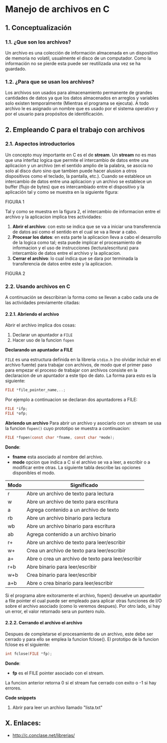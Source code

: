 # Manejo de archivos en C

## 1. Conceptualización

### 1.1. ¿Que son los archivos?

Un archivo es una colección de información almacenada en un dispositivo de memoria no volatil, usualmente el disco de un computador. Como la información no se pierde esta puede ser reutilizada una vez se ha guardado. 

### 1.2. ¿Para que se usan los archivos?

Los archivos son usados para almacenamiento permanente de grandes cantidades de datos ya que los datos almacenados en arreglos y variables solo existen temporalmente (Mientras el programa se ejecuta). A todo archivo le es asignado un nombre que es usado por el sistema operativo y por el usuario para propósitos de identificación.

## 2. Empleando C para el trabajo con archivos

### 2.1. Aspectos introductorios

Un concepto muy importante en C es el de **stream**. Un **stream** no es mas que una interfaz logica que permite el intercambio de datos entre una aplicacion y un archivo (en el sentido amplio de la palabra, se asocia no solo al disco duro sino que tambien puede hacer alusion a otros dispositivos como el teclado, la pantalla, etc.). Cuando se establece un intercambio de datos entre una aplicacion y un archivo se establece un buffer (flujo de bytes) que es intercambiado entre el dispositivo y la aplicación tal y como se muestra en la siguiente figura:

FIGURA 1

Tal y como se muestra en la figura 2, el intercambio de informacion entre el archivo y la aplicacion implica tres actividades:
1. **Abrir el archivo**: con esto se indica que se va a iniciar una transferencia de datos asi como el sentido en el cual se va a llevar a cabo.
2. **Procesar los datos**: en esta parte la aplicacion lleva a cabo el desarrollo de la logica como tal; esta puede implicar el procesamiento de informacion y el uso de instrucciones (lectura/escritura) para intercambio de datos entre el archivo y la aplicacion.
3. **Cerrar el archivo**: lo cual indica que se dara por terminada la transferencia de datos entre este y la aplicacion.

FIGURA 2

### 2.2. Usando archivos en C

A continuación se describiran la forma como se llevan a cabo cada una de las actividades previamente citadas:

#### 2.2.1. Abriendo el archivo

Abrir el archivo implica dos cosas:
1. Declarar un apuntador a ```FILE```
2. Hacer uso de la funcion ```fopen```

**Declarando un apuntador a FILE**

```FILE``` es una estructura definida en la libreria ```stdio.h``` (no olvidar incluir en el archivo fuente) para trabajar con archivos, de modo que el primer paso para empezar el proceso de trabajar con archivos consiste en la declaracion de un apuntador a este tipo de dato. La forma para esto es la siguiente:

```C
FILE *file_pointer_name,..;
```

Por ejemplo a continuacion se declaran dos apuntadores a FILE:

```C
FILE *ifp;
FILE *ofp;
```
**Abriendo un archivo**
Para abrir un archivo y asociarlo con un stream se usa la funcion ```fopen()``` cuyo prototipo se muestra a continuacion:

```C
FILE *fopen(const char *fname, const char *mode);
```

**Donde**:
* **fname** esta asociado al nombre del archivo.
* **mode** opcion que indica a C si el archivo se va a leer, a escribir o a modificar entre otras. La siguiente tabla describe las opciones disponibles el modo.


| Modo  | Significado |
| ------------- | ------------- |
| r | Abre un archivo de texto para lectura  |
| w  | Abre un archivo de texto para escritura  |
| a  | Agrega contenido a un archivo de texto  |
| rb  | Abre un archivo binario para lectura  |
| wb  | Abre un archivo binario para escritura  |
| ab  | Agrega contenido a un archivo binario |
| r+  | Abre un archivo de texto para leer/escribir  |
| w+ | Crea un archivo de texto para leer/escribir   |
| a+ | Abre o crea un archivo de texto para leer/escribir  |
| r+b | Abre binario para leer/escribir  |
| w+b | Crea binario para leer/escribir  |
| a+b | Abre o crea binario para leer/escribir  |

Si el programa abre exitoramente el archivo, fopen() devuelve un apuntador a file pointer el cual puede ser empleado para aplicar otras funciones de I/O sobre el archivo asociado (como lo veremos despues). Por otro lado, si hay un error, el valor retornado sera un puntero nulo.



#### 2.2.2. Cerrando el archivo el archivo
Despues de completarse el procesamiento de un archivo, este debe ser cerrado y para ello se emplea la funcion fclose(). El prototipo de la funcion fclose es el siguiente:

```C
int fclose(FILE *fp);
```

**Donde**:
* **fp** es el FILE pointer asociado con el stream.

La funcion anterior retorna 0 si el stream fue cerrado con exito o -1 si hay errores.


**Code snippets**
1. Abrir para leer un archivo llamado "lista.txt"


## X. Enlaces:
* http://c.conclase.net/librerias/
